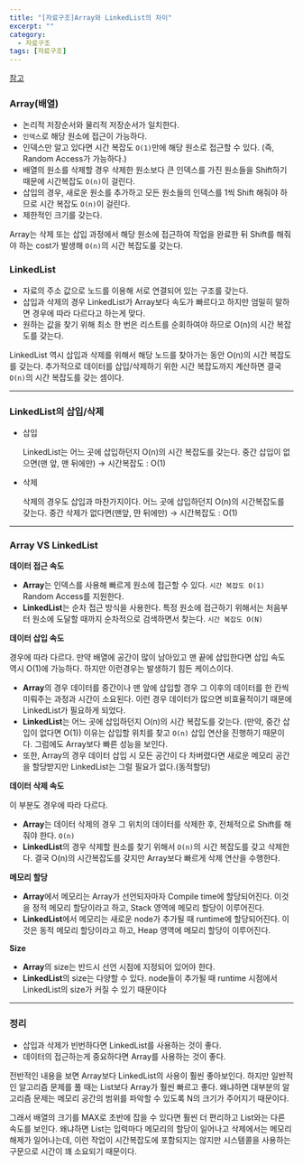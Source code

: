 ```yaml
---
title: "[자료구조]Array와 LinkedList의 차이"
excerpt: ""
category:
  - 자료구조
tags: [자료구조]
---
```


[참고](https://woovictory.github.io/2018/12/27/DataStructure-Diff-of-Array-LinkedList/)

### Array(배열)

- 논리적 저장순서와 물리적 저장순서가 일치한다.
- `인덱스`로 해당 원소에 접근이 가능하다.
- 인덱스만 알고 있다면 시간 복잡도 `O(1)`만에 해당 원소로 접근할 수 있다. (즉, Random Access가 가능하다.)
- 배열의 원소를 삭제할 경우 삭제한 원소보다 큰 인덱스를 가진 원소들을 Shift하기 때문에 시간복잡도 `O(n)`이 걸린다.
- 삽입의 경우, 새로운 원소를 추가하고 모든 원소들의 인덱스를 1씩 Shift 해줘야 하므로 시간 복잡도 `O(n)`이 걸린다.
- 제한적인 크기를 갖는다.

Array는 삭제 또는 삽입 과정에서 해당 원소에 접근하여 작업을 완료한 뒤 Shift를 해줘야 하는 cost가 발생해 `O(n)`의 시간 복잡도룰 갖는다.



### LinkedList

- 자료의 주소 값으로 노드를 이용해 서로 연결되어 있는 구조를 갖는다.
- 삽입과 삭제의 경우 LinkedList가 Array보다 속도가 빠르다고 하지만 엄밀히 말하면 경우에 따라 다르다고 하는게 맞다.
- 원하는 값을 찾기 위해 최소 한 번은 리스트를 순회하여야 하므로 O(n)의 시간 복잡도를 갖는다.

LinkedList 역시 삽입과 삭제를 위해서 해당 노드를 찾아가는 동안 O(n)의 시간 복잡도를 갖는다. 추가적으로 데이터를 삽입/삭제하기 위한 시간 복잡도까지 계산하면 결국 `O(n)`의 시간 복잡도를 갖는 셈이다.



---

### LinkedList의 삽입/삭제

- 삽입

    LinkedList는 어느 곳에 삽입하던지 O(n)의 시간 복잡도를 갖는다.
    중간 삽입이 없으면(맨 앞, 맨 뒤에만) → 시간복잡도 : O(1)

- 삭제

    삭제의 경우도 삽입과 마찬가지이다. 어느 곳에 삽입하던지 O(n)의 시간복잡도를 갖는다.
    중간 삭제가 없다면(맨앞, 먄 뒤에만) → 시간복잡도 : O(1)



---

### Array VS LinkedList

**데이터 접근 속도**

- **Array**는 인덱스를 사용해 빠르게 원소에 접근할 수 있다. `시간 복잡도 O(1)`
Random Access를 지원한다.
- **LinkedList**는 순차 접근 방식을 사용한다. 특정 원소에 접근하기 위해서는 처음부터 원소에 도달할 때까지 순차적으로 검색하면서 찾는다. `시간 복잡도 O(N)`



**데이터 삽입 속도**

경우에 따라 다르다.
만약 배열에 공간이 많이 남아있고 맨 끝에 삽입한다면 삽입 속도 역시 O(1)에 가능하다.
하지만 이런경우는 발생하기 힘든 케이스이다.

- **Array**의 경우 데이터를 중간이나 맨 앞에 삽입할 경우 그 이후의 데이터를 한 칸씩 미뤄주는 과정과 시간이 소요된다. 이런 경우 데이터가 많으면 비효율적이기 때문에 LinkedList가 필요하게 되었다.
- **LinkedList**는 어느 곳에 삽입하던지 O(n)의 시간 복잡도를 갖는다. (만약, 중간 삽입이 없다면 O(1))
이유는 삽입할 위치를 찾고 `O(n)` 삽입 연산을 진행하기 때문이다. 그럼에도 Array보다 빠른 성능을 보인다.
- 또한, Array의 경우 데이터 삽입 시 모든 공간이 다 차버렸다면 새로운 메모리 공간을 할당받지만 LinkedList는 그럴 필요가 없다.(동적할당)



**데이터 삭제 속도**

이 부분도 경우에 따라 다르다.

- **Array**는 데이터 삭제의 경우 그 위치의 데이터를 삭제한 후, 전체적으로 Shift를 해줘야 한다. `O(n)`
- **LinkedList**의 경우 삭제할 원소를 찾기 위해서 `O(n)`의 시간 복잡도를 갖고 삭제한다. 결국 O(n)의 시간복잡도를 갖지만 Array보다 빠르게 삭제 연산을 수행한다.



**메모리 할당**

- **Array**에서 메모리는 Array가 선언되자마자 Compile time에 할당되어진다. 이것을 정적 메모리 할당이라고 하고, Stack 영역에 메모리 할당이 이루어진다.
- **LinkedList**에서 메모리는 새로운 node가 추가될 때 runtime에 할당되어진다. 이것은 동적 메모리 할당이라고 하고, Heap 영역에 메모리 할당이 이루어진다.

**Size**

- **Array**의 size는 반드시 선언 시점에 지정되어 있어야 한다.
- **LinkedList**의 size는 다양할 수 있다. node들이 추가될 때 runtime 시점에서 LinkedList의 size가 커질 수 있기 때문이다



---

### 정리

- 삽입과 삭제가 빈번하다면 LinkedList를 사용하는 것이 좋다.
- 데이터의 접근하는게 중요하다면 Array를 사용하는 것이 좋다.

전반적인 내용을 보면 Array보다 LinkedList의 사용이 훨씬 좋아보인다. 하지만 일반적인 알고리즘 문제를 풀 때는 List보다 Array가 훨씬 빠르고 좋다. 왜냐하면 대부분의 알고리즘 문제는 메모리 공간의 범위를 파악할 수 있도록 N의 크기가 주어지기 때문이다.

그래서 배열의 크기를 MAX로 초반에 잡을 수 있다면 훨씬 더 편리하고 List와는 다른 속도를 보인다. 왜냐하면 List는 입력마다 메모리의 할당이 일어나고 삭제에서는 메모리 해제가 일어나는데, 이런 작업이 시간복잡도에 포함되지는 않지만 시스템콜을 사용하는 구문으로 시간이 꽤 소요되기 때문이다.

